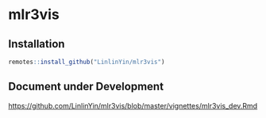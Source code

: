 # mlr3vis

## Installation

```R
remotes::install_github("LinlinYin/mlr3vis")
```

## Document under Development

https://github.com/LinlinYin/mlr3vis/blob/master/vignettes/mlr3vis_dev.Rmd



